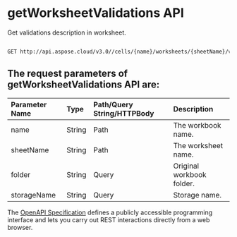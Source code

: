 # **getWorksheetValidations API**

Get validations description in worksheet. 

```bash

GET http://api.aspose.cloud/v3.0//cells/{name}/worksheets/{sheetName}/validations

```

## The request parameters of **getWorksheetValidations** API are: 

| Parameter Name | Type | Path/Query String/HTTPBody | Description | 
| :- | :- | :- |:- | 
|name|String|Path|The workbook name.|
|sheetName|String|Path|The worksheet name.|
|folder|String|Query|Original workbook folder.|
|storageName|String|Query|Storage name.|


The [OpenAPI Specification](https://reference.aspose.cloud/cells/#/WorksheetValidationsController/GetWorksheetValidations) defines a publicly accessible programming interface and lets you carry out REST interactions directly from a web browser.
